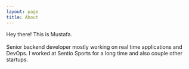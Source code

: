 ```yaml
---
layout: page
title: About
---
```


<p class="message">
  Hey there! This is Mustafa.<br><br>
  Senior backend developer mostly working on real time applications and DevOps. I worked at Sentio Sports for a long time and also couple other startups. 
</p>
